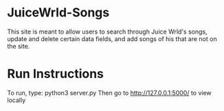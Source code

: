 # JuiceWrld-Songs
 This site is meant to allow users to search through Juice Wrld's songs, update and delete certain data fields, and add songs of his that are not on the site.
 
 # Run Instructions
 To run, type: python3 server.py 
 Then go to http://127.0.0.1:5000/ to view locally
